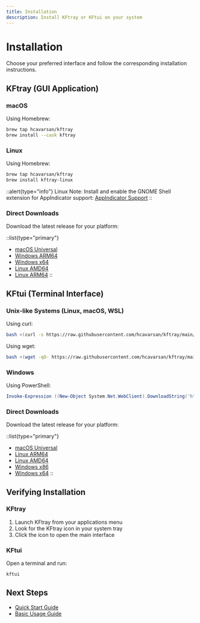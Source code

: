 ```yaml
---
title: Installation
description: Install KFtray or KFtui on your system
---
```


# Installation

Choose your preferred interface and follow the corresponding installation instructions.

## KFtray (GUI Application)

### macOS

Using Homebrew:

```bash
brew tap hcavarsan/kftray
brew install --cask kftray
```

### Linux

Using Homebrew:

```bash
brew tap hcavarsan/kftray
brew install kftray-linux
```

::alert{type="info"}
Linux Note: Install and enable the GNOME Shell extension for AppIndicator support: [AppIndicator Support](https://extensions.gnome.org/extension/615/appindicator-support/)
::

### Direct Downloads

Download the latest release for your platform:

::list{type="primary"}
- [macOS Universal](https://github.com/hcavarsan/kftray/releases/latest/download/kftray_universal.dmg)
- [Windows ARM64](https://github.com/hcavarsan/kftray/releases/latest/download/kftray_arm64-setup.exe)
- [Windows x64](https://github.com/hcavarsan/kftray/releases/latest/download/kftray_x64-setup.exe)
- [Linux AMD64](https://github.com/hcavarsan/kftray/releases/latest/download/kftray_amd64.AppImage)
- [Linux ARM64](https://github.com/hcavarsan/kftray/releases/latest/download/kftray_aarch64.AppImage)
::

## KFtui (Terminal Interface)

### Unix-like Systems (Linux, macOS, WSL)

Using curl:

```bash
bash <(curl -s https://raw.githubusercontent.com/hcavarsan/kftray/main/hacks/kftui_installer.sh)
```

Using wget:

```bash
bash <(wget -qO- https://raw.githubusercontent.com/hcavarsan/kftray/main/hacks/kftui_installer.sh)
```

### Windows

Using PowerShell:

```powershell
Invoke-Expression ((New-Object System.Net.WebClient).DownloadString('https://raw.githubusercontent.com/hcavarsan/kftray/main/hacks/kftui_installer.ps1'))
```

### Direct Downloads

Download the latest release for your platform:

::list{type="primary"}
- [macOS Universal](https://github.com/hcavarsan/kftray/releases/latest/download/kftui_macos_universal)
- [Linux ARM64](https://github.com/hcavarsan/kftray/releases/latest/download/kftui_arm64)
- [Linux AMD64](https://github.com/hcavarsan/kftray/releases/latest/download/kftui_amd64)
- [Windows x86](https://github.com/hcavarsan/kftray/releases/latest/download/kftui_x86.exe)
- [Windows x64](https://github.com/hcavarsan/kftray/releases/latest/download/kftui_x86_64.exe)
::

## Verifying Installation

### KFtray

1. Launch KFtray from your applications menu
2. Look for the KFtray icon in your system tray
3. Click the icon to open the main interface

### KFtui

Open a terminal and run:

```bash
kftui
```

## Next Steps

- [Quick Start Guide](/docs/getting-started/quick-start)
- [Basic Usage Guide](/docs/guides/basic-usage)
